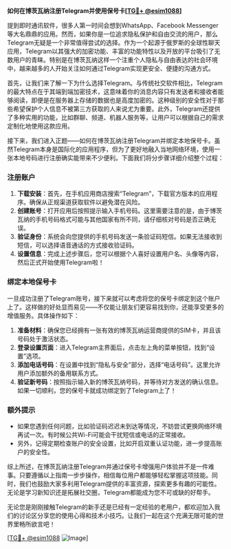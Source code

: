**如何在博茨瓦纳注册Telegram并使用保号卡[[TG💪+ @esim1088](https://t.me/s/esim1088)]**

提到即时通讯软件，很多人第一时间会想到WhatsApp、Facebook Messenger等大名鼎鼎的应用。然而，如果你是一位追求隐私保护和自由交流的用户，那么Telegram无疑是一个非常值得尝试的选择。作为一个起源于俄罗斯的全球性聊天应用，Telegram以其强大的加密功能、丰富的功能特性以及开放的平台吸引了无数用户的青睐。特别是在博茨瓦纳这样一个注重个人隐私与自由表达的社会环境中，越来越多的人开始关注如何通过Telegram实现更安全、便捷的沟通方式。

首先，让我们来了解一下为什么选择Telegram。与传统社交软件相比，Telegram的最大特点在于其端到端加密技术，这意味着你的消息内容只有发送者和接收者能够阅读，即便是在服务器上存储的数据也是高度加密的。这种级别的安全性对于那些希望保护个人信息不被第三方获取的人来说尤为重要。此外，Telegram还提供了多种实用的功能，比如群聊、频道、机器人服务等，让用户可以根据自己的需求定制化地使用这款应用。

接下来，我们进入正题——如何在博茨瓦纳注册Telegram并绑定本地保号卡。虽然Telegram本身是国际化的应用程序，但为了更好地融入当地网络环境，使用一张本地号码进行注册确实能带来不少便利。下面我们将分步骤详细介绍整个过程：

### 注册账户

1. **下载安装**：首先，在手机应用商店搜索“Telegram”，下载官方版本的应用程序。确保从正规渠道获取软件以避免潜在风险。
2. **创建账号**：打开应用后按照提示输入手机号码。这里需要注意的是，由于博茨瓦纳的手机号码格式可能与其他国家有所不同，请仔细核对号码是否正确无误。
3. **验证身份**：系统会向您提供的手机号码发送一条验证码短信。如果无法接收到短信，可以选择语音通话的方式接收验证码。
4. **设置信息**：完成上述步骤后，您可以根据个人喜好设置用户名、头像等内容，然后正式开始使用Telegram啦！

### 绑定本地保号卡

一旦成功注册了Telegram账号，接下来就可以考虑将您的保号卡绑定到这个账户上了。这样做的好处显而易见——不仅能让朋友们更容易找到你，还能享受更多的增值服务。具体操作如下：

1. **准备材料**：确保您已经拥有一张有效的博茨瓦纳运营商提供的SIM卡，并且该号码处于激活状态。
2. **登录设置页面**：进入Telegram主界面后，点击左上角的菜单按钮，找到“设置”选项。
3. **添加电话号码**：在设置中找到“隐私与安全”部分，选择“电话号码”。这里允许用户添加额外的备用联系方式。
4. **验证新号码**：按照指示输入新的博茨瓦纳号码，并等待对方发送的确认信息。如果一切顺利，您的保号卡就成功绑定到了Telegram上了！

### 额外提示

- 如果您遇到任何问题，比如验证码迟迟未到达等情况，不妨尝试更换网络环境再试一次。有时候公共Wi-Fi可能会干扰短信或电话的正常接收。
- 另外，记得定期检查账户的安全设置，比如开启双重认证功能，进一步提高账户的安全性。

综上所述，在博茨瓦纳注册Telegram并通过保号卡增强用户体验并不是一件难事。只要遵循以上指南一步步操作，相信每位用户都能够轻松掌握这项技能。同时，我们也鼓励大家多利用Telegram提供的丰富资源，探索更多有趣的可能性。无论是学习新知识还是拓展社交圈，Telegram都能成为您不可或缺的好帮手。

无论您是刚刚接触Telegram的新手还是已经有一定经验的老用户，都欢迎加入我们的讨论区分享您的使用心得和技术小技巧。让我们一起在这个充满无限可能的世界里畅所欲言吧！

[[TG💪+ @esim1088](https://t.me/s/esim1088) ![Image](https://i.postimg.cc/4NQfJmqS/Snipaste-2025-05-13-00-14-12.png)]